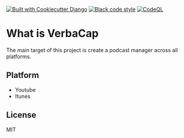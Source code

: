 [![Built with Cookiecutter Django](https://img.shields.io/badge/built%20with-Cookiecutter%20Django-ff69b4.svg?logo=cookiecutter)](https://github.com/cookiecutter/cookiecutter-django/)
[![Black code style](https://img.shields.io/badge/code%20style-black-000000.svg)](https://github.com/ambv/black)
[![CodeQL](https://github.com/Mirio/Verbacap/actions/workflows/codeql.yml/badge.svg?branch=main)](https://github.com/Mirio/Verbacap/actions/workflows/codeql.yml)


# What is VerbaCap
The main target of this project is create a podcast manager across all platforms.

## Platform
- Youtube
- Itunes 

## License
MIT